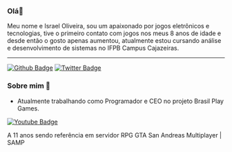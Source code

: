 ### Olá👋
Meu nome e Israel Oliveira, sou um apaixonado por jogos eletrônicos e tecnologias,
tive o primeiro contato com jogos nos meus 8 anos de idade e desde então o gosto apenas aumentou,
atualmente estou cursando análise e desenvolvimento de sistemas no IFPB Campus Cajazeiras.

<hr>

[![Github Badge](https://img.shields.io/badge/-Github-000?style=flat-square&logo=Github&logoColor=white&link=https://github.com/raedman90)](https://github.com/raedman90)
[![Twitter Badge](https://img.shields.io/badge/-Twitter-1ca0f1?style=flat-square&labelColor=1ca0f1&logo=twitter&logoColor=white&link=https://twitter.com/IsraelIFPB)](https://twitter.com/IsraelIFPB)


### Sobre mim 🤔

- Atualmente trabalhando como Programador e CEO no projeto Brasil Play Games.

[![Youtube Badge](https://img.shields.io/badge/-YouTube-ff0000?style=flat-square&labelColor=ff0000&logo=youtube&logoColor=white&link=https://www.youtube.com/user/brasilplaygamesrpg)](https://www.youtube.com/user/brasilplaygamesrpg)

A 11 anos sendo referência em servidor RPG
GTA San Andreas Multiplayer | SAMP

<!--
**raedman90/raedman90** is a ✨ _special_ ✨ repository because its `README.md` (this file) appears on your GitHub profile.

Here are some ideas to get you started:

- 🔭 I’m currently working on ...
- 🌱 I’m currently learning ...
- 👯 I’m looking to collaborate on ...
- 🤔 I’m looking for help with ...
- 💬 Ask me about ...
- 📫 How to reach me: ...
- 😄 Pronouns: ...
- ⚡ Fun fact: ...
-->
